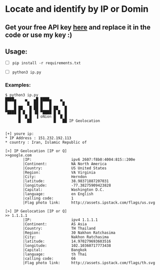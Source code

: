 # Locate and identify by IP or Domin

## Get your free API key [here](https://ipstack.com/signup/free) and replace it in the code or use my key :)


## Usage:
  - [ ] `pip install -r requirements.txt`
  - [ ] `python3 ip.py` 


### Examples:
```
$ python3 ip.py
████▄    ▄   ▄█ ████▄    ▄
█   █     █  ██ █   █     █
█   █ ██   █ ██ █   █ ██   █
▀████ █ █  █ ▐█ ▀████ █ █  █
      █  █ █  ▐ oNion █  █ █
      █   ██          █   ██ IP Geolocation


[+] youre ip:
* IP Address : 151.232.192.113
* country : Iran, Islamic Republic of

[>] IP Geolocation [IP or Q]
>>google.com
        |IP:                  ipv6 2607:f8b0:4004:815::200e 
        |Continent:           NA North America
        |Country:             US United States
        |Region:              VA Virginia
        |City:                Herndon
        |latitude:            38.98371887207031
        |longitude:           -77.38275909423828
        |Capital:             Washington D.C.
        |language:            en English
        |calling code:        1
        |Flag photo link:     http://assets.ipstack.com/flags/us.svg
        
[>] IP Geolocation [IP or Q]
>> 1.1.1.1
        |IP:                  ipv4 1.1.1.1 
        |Continent:           AS Asia
        |Country:             TH Thailand
        |Region:              30 Nakhon Ratchasima
        |City:                Nakhon Ratchasima
        |latitude:            14.970279693603516
        |longitude:           102.10360717773438
        |Capital:             Bangkok
        |language:            th Thai
        |calling code:        66
        |Flag photo link:     http://assets.ipstack.com/flags/th.svg
      
      
```
